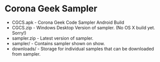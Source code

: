 Corona Geek Sampler
============

 * CGCS.apk - Corona Geek Code Sampler Android Build
 * CGCS.zip - Windows Desktop Version of sampler. (No OS X build yet.  Sorry!)
 * sampler.zip - Latest version of sampler.
 * sampler/ - Contains sampler shown on show. 
 * downloads/ - Storage for individual samples that can be downloaded from sampler.

